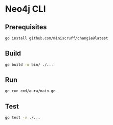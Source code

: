 # Neo4j CLI

## Prerequisites

```bash
go install github.com/miniscruff/changie@latest
```

## Build

```bash
go build -o bin/ ./...
```

## Run

```bash
go run cmd/aura/main.go
```

## Test

```bash
go test -v ./...
```
